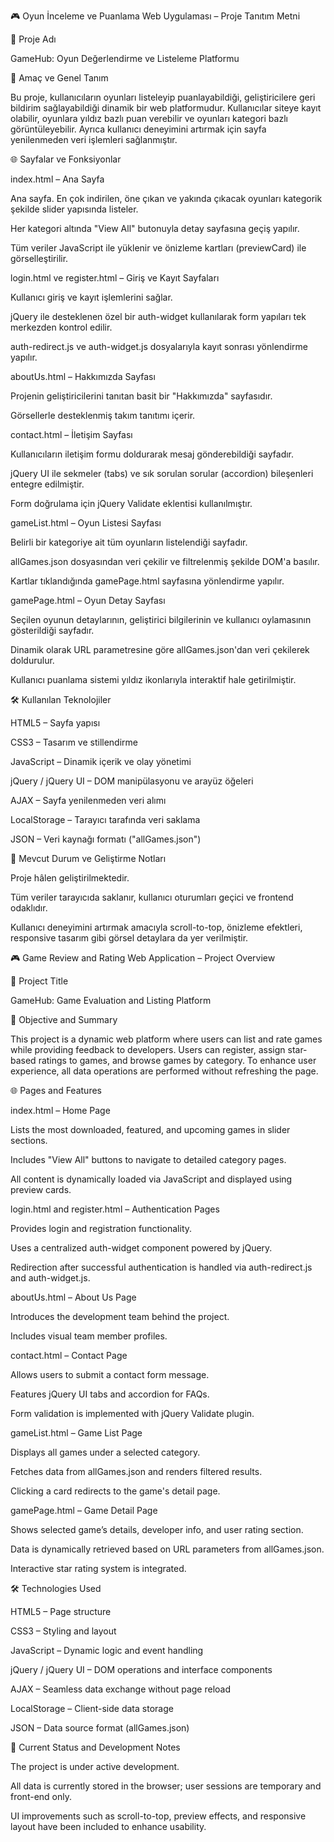 🎮 Oyun İnceleme ve Puanlama Web Uygulaması – Proje Tanıtım Metni

📌 Proje Adı

GameHub: Oyun Değerlendirme ve Listeleme Platformu

🎯 Amaç ve Genel Tanım

Bu proje, kullanıcıların oyunları listeleyip puanlayabildiği, geliştiricilere geri bildirim sağlayabildiği dinamik bir web platformudur. Kullanıcılar siteye kayıt olabilir, oyunlara yıldız bazlı puan verebilir ve oyunları kategori bazlı görüntüleyebilir. Ayrıca kullanıcı deneyimini artırmak için sayfa yenilenmeden veri işlemleri sağlanmıştır.

🌐 Sayfalar ve Fonksiyonlar

index.html – Ana Sayfa

  Ana sayfa. En çok indirilen, öne çıkan ve yakında çıkacak oyunları kategorik şekilde slider yapısında listeler.

  Her kategori altında "View All" butonuyla detay sayfasına geçiş yapılır.

  Tüm veriler JavaScript ile yüklenir ve önizleme kartları (previewCard) ile görselleştirilir.

login.html ve register.html – Giriş ve Kayıt Sayfaları

  Kullanıcı giriş ve kayıt işlemlerini sağlar.

  jQuery ile desteklenen özel bir auth-widget kullanılarak form yapıları tek merkezden kontrol edilir.

  auth-redirect.js ve auth-widget.js dosyalarıyla kayıt sonrası yönlendirme yapılır.

aboutUs.html – Hakkımızda Sayfası

  Projenin geliştiricilerini tanıtan basit bir "Hakkımızda" sayfasıdır.

  Görsellerle desteklenmiş takım tanıtımı içerir.

contact.html – İletişim Sayfası

  Kullanıcıların iletişim formu doldurarak mesaj gönderebildiği sayfadır.

  jQuery UI ile sekmeler (tabs) ve sık sorulan sorular (accordion) bileşenleri entegre edilmiştir.

  Form doğrulama için jQuery Validate eklentisi kullanılmıştır.

gameList.html – Oyun Listesi Sayfası

  Belirli bir kategoriye ait tüm oyunların listelendiği sayfadır.

  allGames.json dosyasından veri çekilir ve filtrelenmiş şekilde DOM'a basılır.

  Kartlar tıklandığında gamePage.html sayfasına yönlendirme yapılır.

gamePage.html – Oyun Detay Sayfası

  Seçilen oyunun detaylarının, geliştirici bilgilerinin ve kullanıcı oylamasının gösterildiği sayfadır.

  Dinamik olarak URL parametresine göre allGames.json'dan veri çekilerek doldurulur.

  Kullanıcı puanlama sistemi yıldız ikonlarıyla interaktif hale getirilmiştir.

🛠️ Kullanılan Teknolojiler

  HTML5 – Sayfa yapısı

  CSS3 – Tasarım ve stillendirme

  JavaScript – Dinamik içerik ve olay yönetimi

  jQuery / jQuery UI – DOM manipülasyonu ve arayüz öğeleri

  AJAX – Sayfa yenilenmeden veri alımı

  LocalStorage – Tarayıcı tarafında veri saklama

  JSON – Veri kaynağı formatı ("allGames.json")

🚧 Mevcut Durum ve Geliştirme Notları

  Proje hâlen geliştirilmektedir.

  Tüm veriler tarayıcıda saklanır, kullanıcı oturumları geçici ve frontend odaklıdır.

  Kullanıcı deneyimini artırmak amacıyla scroll-to-top, önizleme efektleri, responsive tasarım gibi görsel detaylara da yer verilmiştir.

🎮 Game Review and Rating Web Application – Project Overview

📌 Project Title

GameHub: Game Evaluation and Listing Platform

🎯 Objective and Summary

This project is a dynamic web platform where users can list and rate games while providing feedback to developers. Users can register, assign star-based ratings to games, and browse games by category. To enhance user experience, all data operations are performed without refreshing the page.

🌐 Pages and Features

index.html – Home Page

  Lists the most downloaded, featured, and upcoming games in slider sections.

  Includes "View All" buttons to navigate to detailed category pages.

  All content is dynamically loaded via JavaScript and displayed using preview cards.

login.html and register.html – Authentication Pages

  Provides login and registration functionality.

  Uses a centralized auth-widget component powered by jQuery.

  Redirection after successful authentication is handled via auth-redirect.js and auth-widget.js.

aboutUs.html – About Us Page

  Introduces the development team behind the project.

  Includes visual team member profiles.

contact.html – Contact Page

  Allows users to submit a contact form message.

  Features jQuery UI tabs and accordion for FAQs.

  Form validation is implemented with jQuery Validate plugin.

gameList.html – Game List Page

  Displays all games under a selected category.

  Fetches data from allGames.json and renders filtered results.

  Clicking a card redirects to the game's detail page.

gamePage.html – Game Detail Page

  Shows selected game’s details, developer info, and user rating section.

  Data is dynamically retrieved based on URL parameters from allGames.json.

  Interactive star rating system is integrated.

🛠️ Technologies Used

  HTML5 – Page structure

  CSS3 – Styling and layout

  JavaScript – Dynamic logic and event handling

  jQuery / jQuery UI – DOM operations and interface components

  AJAX – Seamless data exchange without page reload

  LocalStorage – Client-side data storage

  JSON – Data source format (allGames.json)

🚧 Current Status and Development Notes

  The project is under active development.

  All data is currently stored in the browser; user sessions are temporary and front-end only.

  UI improvements such as scroll-to-top, preview effects, and responsive layout have been included to enhance usability.
